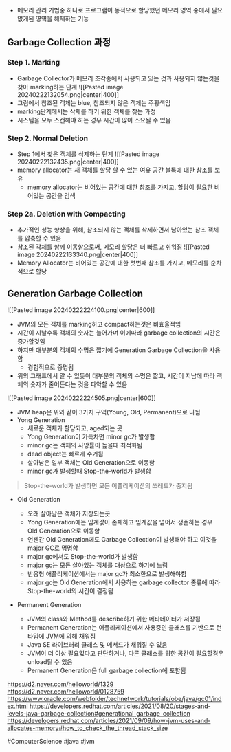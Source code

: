 - 메모리 관리 기법중 하나로 프로그램이 동적으로 할당했던 메모리 영역 중에서 필요없게된 영역을 해제하는 기능

## Garbage Collection 과정

### Step 1. Marking
- Garbage Collector가 메모리 조각중에서 사용되고 있는 것과 사용되지 않는것을 찾아 marking하는 단계
![[Pasted image 20240222132054.png|center|400]]
- 그림에서 참조된 객체는 blue, 참조되지 않은 객체는 주황색임
- marking단계에서는 삭제를 하기 위한 객체를 찾는 과정
- 시스템을 모두 스캔해야 하는 경우 시간이 많이 소요될 수 있음
### Step 2. Normal Deletion
- Step 1에서 찾은 객체를 삭제하는 단계
![[Pasted image 20240222132435.png|center|400]]
- memory allocator는 새 객체를 할당 할 수 있는 여유 공간 블록에 대한 참조를 보유
	- memory allocator는 비어있는 공간에 대한 참조를 가지고, 할당이 필요한 비어있는 공간을 검색

### Step 2a. Deletion with Compacting
- 추가적인 성능 향상을 위해, 참조되지 않는 객체를 삭제하면서 남아있는 참조 객체를 압축할 수 있음
- 참조된 각체를 함께 이동함으로써, 메모리 할당은 더 빠르고 쉬워짐
![[Pasted image 20240222133340.png|center|400]]
- Memory Allocator는 비어있는 공간에 대한 첫번째 참조를 가지고, 메모리를 순차적으로 할당

## Generation Garbage Collection

![[Pasted image 20240222224100.png|center|600]]
- JVM의 모든 객체를 marking하고 compact하는것은 비효율적임
- 시간이 지날수록 객체의 숫자는 늘어가며 이에따라 garbage collection의 시간은 증가할것임
- 하지만 대부분의 객체의 수명은 짧기에 Generation Garbage Collection을 사용함
	- 경험적으로 증명됨
- 위의 그래프에서 알 수 있듯이 대부분의 객체의 수명은 짧고, 시간이 지남에 따라 객체의 숫자가 줄어든다는 것을 파악할 수 있음

![[Pasted image 20240222224505.png|center|600]]
- JVM heap은 위와 같이 3가지 구역(Young, Old, Permanent)으로 나뉨
- Yong Generation
	- 새로운 객체가 할당되고, aged되는 곳
	- Yong Generation이 가득차면 minor gc가 발생함
	- minor gc는 객체의 사망률이 높을때 최적화됨
	- dead object는 빠르게 수거됨
	- 살아남은 일부 객체는 Old Generation으로 이동함
	- minor gc가 발생할때 Stop-the-world가 발생함
>Stop-the-world가 발생하면 모든 어플리케이션의 쓰레드가 중지됨

- Old Generation
	- 오래 살아남은 객체가 저장되는곳
	- Yong Generation에는 임계값이 존재하고 임계값을 넘어서 생존하는 경우 Old Generation으로 이동함
	- 언젠간 Old Generation에도 Garbage Collection이 발생해야 하고 이것을 major GC로 명명함
	- major gc에서도 Stop-the-world가 발생함
	- major gc는 모든 살아있는 객체를 대상으로 하기에 느림
	- 반응형 애플리케이션에서는 major gc가 최소한으로 발생해야함
	- major gc는 Old Generation에서 사용하는 garbage collector 종류에 따라 Stop-the-world의 시간이 결정됨

- Permanent Generation
	- JVM의 class와 Method를 describe하기 위한 메타데이터가 저장됨
	- Permanent Generation는 어플리케이션에서 사용중인 클래스를 기반으로 런타임에 JVM에 의해 채워짐
	- Java SE 라이브러리 클래스 및 메서드가 채워질 수 있음
	- JVM이 더 이상 필요없다고 판단하거나, 다른 클래스를 위한 공간이 필요할경우 unload될 수 있음
	- Permanent Generation은 full garbage collection에 포함됨
	



https://d2.naver.com/helloworld/1329
https://d2.naver.com/helloworld/0128759
https://www.oracle.com/webfolder/technetwork/tutorials/obe/java/gc01/index.html
https://developers.redhat.com/articles/2021/08/20/stages-and-levels-java-garbage-collection#generational_garbage_collection
https://developers.redhat.com/articles/2021/09/09/how-jvm-uses-and-allocates-memory#how_to_check_the_thread_stack_size

#ComputerScience
#java
#jvm